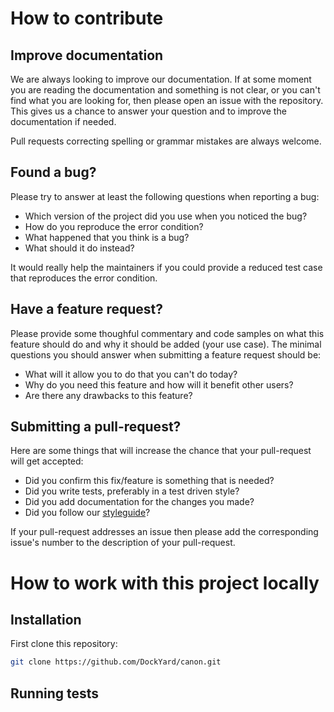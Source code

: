 # How to contribute

## Improve documentation

We are always looking to improve our documentation. If at some moment you are
reading the documentation and something is not clear, or you can't find what you
are looking for, then please open an issue with the repository. This gives us a
chance to answer your question and to improve the documentation if needed.

Pull requests correcting spelling or grammar mistakes are always welcome.

## Found a bug?

Please try to answer at least the following questions when reporting a bug:

 - Which version of the project did you use when you noticed the bug?
 - How do you reproduce the error condition?
 - What happened that you think is a bug?
 - What should it do instead?

It would really help the maintainers if you could provide a reduced test case
that reproduces the error condition.

## Have a feature request?

Please provide some thoughful commentary and code samples on what this feature
should do and why it should be added (your use case). The minimal questions you
should answer when submitting a feature request should be:

 - What will it allow you to do that you can't do today?
 - Why do you need this feature and how will it benefit other users?
 - Are there any drawbacks to this feature?

## Submitting a pull-request?

Here are some things that will increase the chance that your pull-request will
get accepted:
 - Did you confirm this fix/feature is something that is needed?
 - Did you write tests, preferably in a test driven style?
 - Did you add documentation for the changes you made?
 - Did you follow our [styleguide](https://github.com/dockyard/styleguides)?

If your pull-request addresses an issue then please add the corresponding
issue's number to the description of your pull-request.

# How to work with this project locally

## Installation

First clone this repository:

```sh
git clone https://github.com/DockYard/canon.git
```

<!-- Add further details on how to install the project here -->

## Running tests

<!-- Tell the user how to run the tests of your project -->
